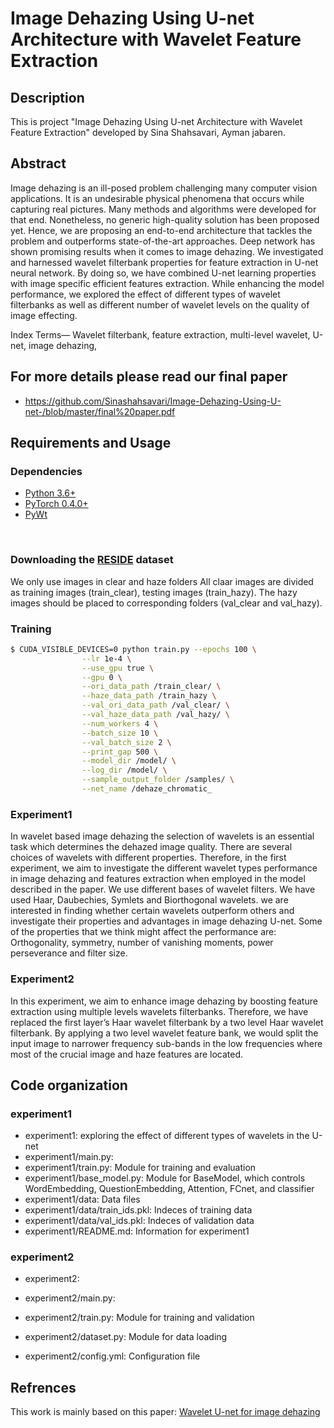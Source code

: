 # Image Dehazing Using U-net Architecture with Wavelet Feature Extraction

## Description 

This is project "Image Dehazing Using U-net Architecture with Wavelet Feature Extraction" developed by Sina Shahsavari, Ayman jabaren.

## Abstract 

Image dehazing is an ill-posed problem challenging many computer vision applications. It is an undesirable physical phenomena that occurs while capturing real pictures. Many methods and algorithms were developed for that end. Nonetheless, no generic high-quality solution has been proposed yet. Hence, we are proposing an end-to-end architecture that tackles the problem and outperforms state-of-the-art approaches. Deep network has shown promising results when it comes to image dehazing. We investigated and harnessed wavelet filterbank properties for feature extraction in U-net neural network. By doing so, we have combined U-net learning properties with image specific efficient features extraction. While enhancing the model performance, we explored the effect of different types of wavelet filterbanks as well as different number of wavelet levels on the quality of image effecting.

Index Terms— Wavelet filterbank, feature extraction, multi-level wavelet, U-net, image dehazing,

## For more details please read our final paper 
- https://github.com/Sinashahsavari/Image-Dehazing-Using-U-net-/blob/master/final%20paper.pdf

## Requirements and Usage
### Dependencies
* [Python 3.6+](https://www.continuum.io/downloads)
* [PyTorch 0.4.0+](http://pytorch.org/)
* [PyWt](https://pypi.org/project/PyWt/)

<br/>

### Downloading the [RESIDE](http://t.cn/RQXyZFI ) dataset
We only use images in clear and haze folders
All claar images are divided as training images (train_clear), testing images (train_hazy).
The hazy images should be placed to corresponding folders (val_clear and val_hazy).

###  Training
```bash
$ CUDA_VISIBLE_DEVICES=0 python train.py --epochs 100 \
                --lr 1e-4 \
                --use_gpu true \
                --gpu 0 \
                --ori_data_path /train_clear/ \
                --haze_data_path /train_hazy \
                --val_ori_data_path /val_clear/ \
                --val_haze_data_path /val_hazy/ \
                --num_workers 4 \
                --batch_size 10 \
                --val_batch_size 2 \
                --print_gap 500 \
                --model_dir /model/ \
                --log_dir /model/ \
                --sample_output_folder /samples/ \
                --net_name /dehaze_chromatic_
```
### Experiment1
In wavelet based image dehazing the selection of wavelets is an essential task which determines the dehazed image quality. There are several choices of wavelets with different properties. Therefore, in the first experiment, we aim to investigate the different wavelet types performance in image dehazing and features extraction when employed in the model described in the paper. We use different bases of wavelet filters. We have used Haar, Daubechies, Symlets and Biorthogonal wavelets. we are interested in finding whether certain wavelets outperform others and investigate their properties and advantages in image dehazing U-net. Some of the properties that we think might affect the performance are: Orthogonality, symmetry, number of vanishing moments, power perseverance and filter size.



### Experiment2
In this experiment, we aim to enhance image dehazing by boosting feature extraction using multiple levels wavelets filterbanks. Therefore, we have replaced the first layer’s Haar wavelet filterbank by a two level Haar wavelet filterbank. By applying a two level wavelet feature bank, we would split the input image to narrower frequency sub-bands in the low frequencies where most of the crucial image and haze features are located.


## Code organization 

### experiment1

 - experiment1: exploring the effect of different types of wavelets in the U-net
 - experiment1/main.py: 
 - experiment1/train.py: Module for training and evaluation
 - experiment1/base_model.py: Module for BaseModel, which controls WordEmbedding, QuestionEmbedding, Attention, FCnet, and classifier
  - experiment1/data: Data files
 - experiment1/data/train_ids.pkl: Indeces of training data
 - experiment1/data/val_ids.pkl: Indeces of validation data
 - experiment1/README.md: Information for experiment1

### experiment2

 - experiment2: 
 - experiment2/main.py: 
 - experiment2/train.py: Module for training and validation
 
 - experiment2/dataset.py: Module for data loading
 - experiment2/config.yml: Configuration file



## Refrences
This work is mainly based on this paper:
[Wavelet U-net for image dehazing](https://ieeexplore.ieee.org/document/8803391)



